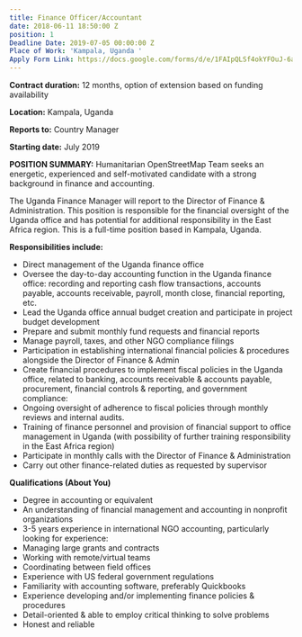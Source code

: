 ```yaml
---
title: Finance Officer/Accountant
date: 2018-06-11 18:50:00 Z
position: 1
Deadline Date: 2019-07-05 00:00:00 Z
Place of Work: 'Kampala, Uganda '
Apply Form Link: https://docs.google.com/forms/d/e/1FAIpQLSf4okYFOuJ-6aHJexzIMzqdvMBLwizQjE_vCcqbw4SOXmxtLg/viewform
---
```


**Contract duration:** 12 months, option of extension based on funding availability

**Location:** Kampala, Uganda

**Reports to:** Country Manager

**Starting date:** July 2019 

**POSITION SUMMARY:**
Humanitarian OpenStreetMap Team seeks an energetic, experienced and self-motivated candidate with a strong background in finance and accounting. 

The Uganda Finance Manager will report to the Director of Finance & Administration. This position is responsible for the financial oversight of the Uganda office and has potential for additional responsibility in the East Africa region. This is a full-time position based in Kampala, Uganda.

**Responsibilities include:**
* Direct management of the Uganda finance office
* Oversee the day-to-day accounting function in the Uganda finance office: recording and reporting cash flow transactions, accounts payable, accounts receivable, payroll, month close, financial reporting, etc.
* Lead the Uganda office annual budget creation and participate in project budget development
* Prepare and submit monthly fund requests and financial reports
* Manage payroll, taxes, and other NGO compliance filings
* Participation in establishing international financial policies & procedures alongside the Director of Finance & Admin
* Create financial procedures to implement fiscal policies in the Uganda office, related to banking, accounts receivable & accounts payable, procurement, financial controls & reporting, and government compliance:
* Ongoing oversight of adherence to fiscal policies through monthly reviews and internal audits.
* Training of finance personnel and provision of financial support to office management in Uganda (with possibility of further training responsibility in the East Africa region)
* Participate in monthly calls with the Director of Finance & Administration
* Carry out other finance-related duties as requested by supervisor

**Qualifications (About You)**
* Degree in accounting or equivalent
* An understanding of financial management and accounting in nonprofit organizations
* 3-5 years experience in international NGO accounting, particularly looking for experience:
* Managing large grants and contracts
* Working with remote/virtual teams
* Coordinating between field offices
* Experience with US federal government regulations
* Familiarity with accounting software, preferably Quickbooks
* Experience developing and/or implementing finance policies & procedures
* Detail-oriented & able to employ critical thinking to solve problems
* Honest and reliable
